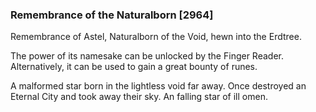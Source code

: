 ### Remembrance of the Naturalborn [2964]

Remembrance of Astel, Naturalborn of the Void, hewn into the Erdtree.

The power of its namesake can be unlocked by the Finger Reader. Alternatively, it can be used to gain a great bounty of runes.

A malformed star born in the lightless void far away. Once destroyed an Eternal City and took away their sky. An falling star of ill omen.